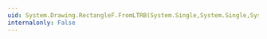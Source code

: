 ```yaml
---
uid: System.Drawing.RectangleF.FromLTRB(System.Single,System.Single,System.Single,System.Single)
internalonly: False
---
```

